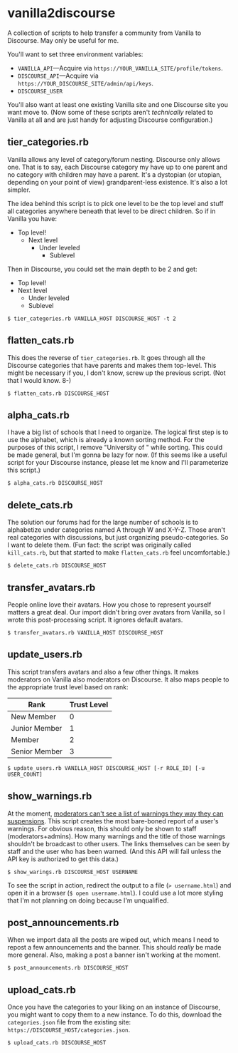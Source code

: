 # vanilla2discourse

A collection of scripts to help transfer a community from Vanilla to
Discourse. May only be useful for me.

You'll want to set three environment variables:

* `VANILLA_API`&mdash;Acquire via `https://YOUR_VANILLA_SITE/profile/tokens`.
* `DISCOURSE_API`&mdash;Acquire via `https://YOUR_DISCOURSE_SITE/admin/api/keys`.
* `DISCOURSE_USER`

You'll also want at least one existing Vanilla site and one Discourse
site you want move to. (Now some of these scripts aren't _technically_
related to Vanilla at all and are just handy for adjusting Discourse
configuration.)

## tier_categories.rb

Vanilla allows any level of category/forum nesting. Discourse only
allows one. That is to say, each Discourse category my have up to one
parent and no category with children may have a parent. It's a
dystopian (or utopian, depending on your point of view)
grandparent-less existence. It's also a lot simpler.

The idea behind this script is to pick one level to be the top level
and stuff all categories anywhere beneath that level to be direct
children. So if in Vanilla you have:

* Top level!
  * Next level
    * Under leveled
      * Sublevel
    
Then in Discourse, you could set the main depth to be 2 and get:

* Top level!
* Next level
  * Under leveled
  * Sublevel

```
$ tier_categories.rb VANILLA_HOST DISCOURSE_HOST -t 2
```


## flatten_cats.rb

This does the reverse of `tier_categories.rb`. It goes through all the
Discourse categories that have parents and makes them top-level. This
might be necessary if you, I don't know, screw up the previous
script. (Not that I would know. 8-)

```
$ flatten_cats.rb DISCOURSE_HOST
```

## alpha_cats.rb

I have a big list of schools that I need to organize. The logical
first step is to use the alphabet, which is already a known sorting
method. For the purposes of this script, I remove "University of "
while sorting. This could be made general, but I'm gonna be lazy for
now. (If this seems like a useful script for your Discourse instance,
please let me know and I'll parameterize this script.)

```
$ alpha_cats.rb DISCOURSE_HOST
```

## delete_cats.rb

The solution our forums had for the large number of schools is to
alphabetize under categories named A through W and X-Y-Z. Those aren't
real categories with discussions, but just organizing
pseudo-categories. So I want to delete them. (Fun fact: the script was
originally called `kill_cats.rb`, but that started to make
`flatten_cats.rb` feel uncomfortable.)

```
$ delete_cats.rb DISCOURSE_HOST
```

## transfer_avatars.rb

People online love their avatars. How you chose to
represent yourself matters a great deal. Our import didn't bring over
avatars from Vanilla, so I wrote this post-processing script. It
ignores default avatars.

```
$ transfer_avatars.rb VANILLA_HOST DISCOURSE_HOST 
```


## update_users.rb

This script transfers avatars and also a few other things. It makes
moderators on Vanilla also moderators on Discourse. It also maps
people to the appropriate trust level based on rank:

Rank          | Trust Level
----          | -----------
New Member    |           0
Junior Member |           1
Member        |           2
Senior Member |           3

```
$ update_users.rb VANILLA_HOST DISCOURSE_HOST [-r ROLE_ID] [-u USER_COUNT]
```

## show_warnings.rb

At the moment, [moderators can't see a list of warnings they way they
can
suspensions](https://meta.discourse.org/t/why-arent-warnings-easily-accessible-like-suspensions-are/164043). This
script creates the most bare-boned report of a user's warnings. For
obvious reason, this should only be shown to staff
(moderators+admins). How many warnings and the title of those warnings
shouldn't be broadcast to other users. The links themselves can be
seen by staff and the user who has been warned. (And this API will
fail unless the API key is authorized to get this data.)

```
$ show_warings.rb DISCOURSE_HOST USERNAME
```

To see the script in action, redirect the output to a file (`>
username.html`) and open it in a browser (`$ open username.html`). I
could use a lot more styling that I'm not planning on doing because
I'm unqualified.

## post_announcements.rb

When we import data all the posts are wiped out, which means I need to
repost a few announcements and the banner. This should _really_ be
made more general. Also, making a post a banner isn't working at the
moment.

```
$ post_announcements.rb DISCOURSE_HOST
```

## upload_cats.rb

Once you have the categories to your liking on an instance of
Discourse, you might want to copy them to a new instance. To do this,
download the `categories.json` file from the existing site:
`https://DISCOURSE_HOST/categories.json`. 

```
$ upload_cats.rb DISCOURSE_HOST
```


<!--  LocalWords:  utopian
 -->
